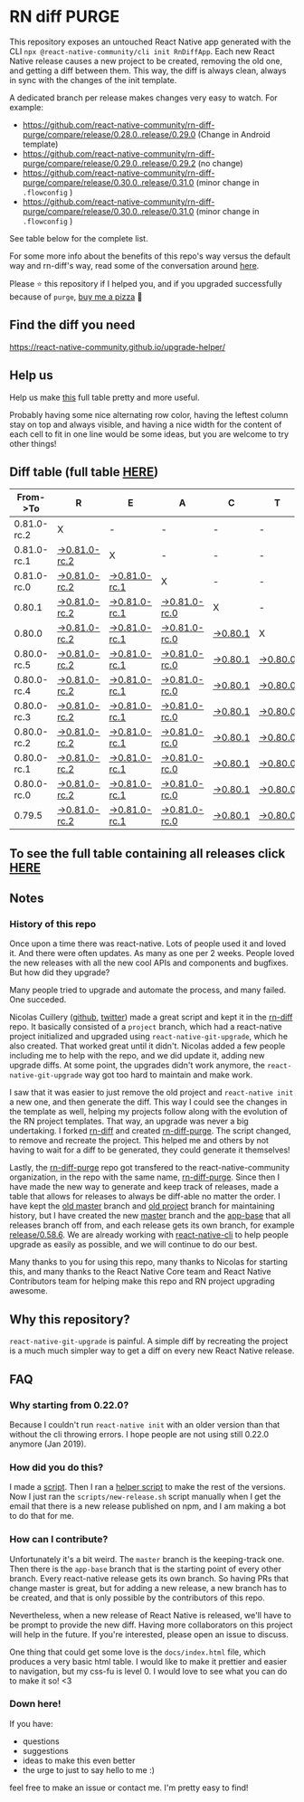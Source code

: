 # RN diff PURGE

This repository exposes an untouched React Native app generated with the CLI
`npx @react-native-community/cli init RnDiffApp`. Each new React Native release causes a new project to be created, removing the old one, and getting a diff between them. This way, the diff is always clean, always in sync with the changes of the init template.

A dedicated branch per release makes changes very easy
to watch. For example:

- https://github.com/react-native-community/rn-diff-purge/compare/release/0.28.0..release/0.29.0
  (Change in Android template)
- https://github.com/react-native-community/rn-diff-purge/compare/release/0.29.0..release/0.29.2
  (no change)
- https://github.com/react-native-community/rn-diff-purge/compare/release/0.30.0..release/0.31.0
  (minor change in `.flowconfig` )
- https://github.com/react-native-community/rn-diff-purge/compare/release/0.30.0..release/0.31.0
  (minor change in `.flowconfig` )

See table below for the complete list.

For some more info about the benefits of this repo's way versus the default way and rn-diff's way, read some of the conversation around [here](https://github.com/react-native-community/discussions-and-proposals/issues/68#issuecomment-452227478).

Please :star: this repository if I helped you, and if you upgraded successfully because of `purge`, [buy me a pizza](https://www.buymeacoffee.com/pvinis) :pizza:

## Find the diff you need

https://react-native-community.github.io/upgrade-helper/

## Help us

Help us make [this](https://react-native-community.github.io/rn-diff-purge) full table pretty and more useful.

Probably having some nice alternating row color, having the leftest column stay on top and always visible, and having a nice width for the content of each cell to fit in one line would be some ideas, but you are welcome to try other things!

## Diff table (full table [HERE](https://react-native-community.github.io/rn-diff-purge/))

| From->To    | R                                                                                                                         | E                                                                                                                         | A                                                                                                                         | C                                                                                                               | T                                                                                                               |                                                                                                                           | N                                                                                                                         | A                                                                                                                         | T                                                                                                                         | I                                                                                                                         | V                                                                                                                    | E |
| ----------- | ------------------------------------------------------------------------------------------------------------------------- | ------------------------------------------------------------------------------------------------------------------------- | ------------------------------------------------------------------------------------------------------------------------- | --------------------------------------------------------------------------------------------------------------- | --------------------------------------------------------------------------------------------------------------- | ------------------------------------------------------------------------------------------------------------------------- | ------------------------------------------------------------------------------------------------------------------------- | ------------------------------------------------------------------------------------------------------------------------- | ------------------------------------------------------------------------------------------------------------------------- | ------------------------------------------------------------------------------------------------------------------------- | -------------------------------------------------------------------------------------------------------------------- | - |
| 0.81.0-rc.2 | X                                                                                                                         | -                                                                                                                         | -                                                                                                                         | -                                                                                                               | -                                                                                                               | -                                                                                                                         | -                                                                                                                         | -                                                                                                                         | -                                                                                                                         | -                                                                                                                         | -                                                                                                                    | - |
| 0.81.0-rc.1 | [->0.81.0-rc.2](https://github.com/react-native-community/rn-diff-purge/compare/release/0.81.0-rc.1..release/0.81.0-rc.2) | X                                                                                                                         | -                                                                                                                         | -                                                                                                               | -                                                                                                               | -                                                                                                                         | -                                                                                                                         | -                                                                                                                         | -                                                                                                                         | -                                                                                                                         | -                                                                                                                    | - |
| 0.81.0-rc.0 | [->0.81.0-rc.2](https://github.com/react-native-community/rn-diff-purge/compare/release/0.81.0-rc.0..release/0.81.0-rc.2) | [->0.81.0-rc.1](https://github.com/react-native-community/rn-diff-purge/compare/release/0.81.0-rc.0..release/0.81.0-rc.1) | X                                                                                                                         | -                                                                                                               | -                                                                                                               | -                                                                                                                         | -                                                                                                                         | -                                                                                                                         | -                                                                                                                         | -                                                                                                                         | -                                                                                                                    | - |
| 0.80.1      | [->0.81.0-rc.2](https://github.com/react-native-community/rn-diff-purge/compare/release/0.80.1..release/0.81.0-rc.2)      | [->0.81.0-rc.1](https://github.com/react-native-community/rn-diff-purge/compare/release/0.80.1..release/0.81.0-rc.1)      | [->0.81.0-rc.0](https://github.com/react-native-community/rn-diff-purge/compare/release/0.80.1..release/0.81.0-rc.0)      | X                                                                                                               | -                                                                                                               | -                                                                                                                         | -                                                                                                                         | -                                                                                                                         | -                                                                                                                         | -                                                                                                                         | -                                                                                                                    | - |
| 0.80.0      | [->0.81.0-rc.2](https://github.com/react-native-community/rn-diff-purge/compare/release/0.80.0..release/0.81.0-rc.2)      | [->0.81.0-rc.1](https://github.com/react-native-community/rn-diff-purge/compare/release/0.80.0..release/0.81.0-rc.1)      | [->0.81.0-rc.0](https://github.com/react-native-community/rn-diff-purge/compare/release/0.80.0..release/0.81.0-rc.0)      | [->0.80.1](https://github.com/react-native-community/rn-diff-purge/compare/release/0.80.0..release/0.80.1)      | X                                                                                                               | -                                                                                                                         | -                                                                                                                         | -                                                                                                                         | -                                                                                                                         | -                                                                                                                         | -                                                                                                                    | - |
| 0.80.0-rc.5 | [->0.81.0-rc.2](https://github.com/react-native-community/rn-diff-purge/compare/release/0.80.0-rc.5..release/0.81.0-rc.2) | [->0.81.0-rc.1](https://github.com/react-native-community/rn-diff-purge/compare/release/0.80.0-rc.5..release/0.81.0-rc.1) | [->0.81.0-rc.0](https://github.com/react-native-community/rn-diff-purge/compare/release/0.80.0-rc.5..release/0.81.0-rc.0) | [->0.80.1](https://github.com/react-native-community/rn-diff-purge/compare/release/0.80.0-rc.5..release/0.80.1) | [->0.80.0](https://github.com/react-native-community/rn-diff-purge/compare/release/0.80.0-rc.5..release/0.80.0) | X                                                                                                                         | -                                                                                                                         | -                                                                                                                         | -                                                                                                                         | -                                                                                                                         | -                                                                                                                    | - |
| 0.80.0-rc.4 | [->0.81.0-rc.2](https://github.com/react-native-community/rn-diff-purge/compare/release/0.80.0-rc.4..release/0.81.0-rc.2) | [->0.81.0-rc.1](https://github.com/react-native-community/rn-diff-purge/compare/release/0.80.0-rc.4..release/0.81.0-rc.1) | [->0.81.0-rc.0](https://github.com/react-native-community/rn-diff-purge/compare/release/0.80.0-rc.4..release/0.81.0-rc.0) | [->0.80.1](https://github.com/react-native-community/rn-diff-purge/compare/release/0.80.0-rc.4..release/0.80.1) | [->0.80.0](https://github.com/react-native-community/rn-diff-purge/compare/release/0.80.0-rc.4..release/0.80.0) | [->0.80.0-rc.5](https://github.com/react-native-community/rn-diff-purge/compare/release/0.80.0-rc.4..release/0.80.0-rc.5) | X                                                                                                                         | -                                                                                                                         | -                                                                                                                         | -                                                                                                                         | -                                                                                                                    | - |
| 0.80.0-rc.3 | [->0.81.0-rc.2](https://github.com/react-native-community/rn-diff-purge/compare/release/0.80.0-rc.3..release/0.81.0-rc.2) | [->0.81.0-rc.1](https://github.com/react-native-community/rn-diff-purge/compare/release/0.80.0-rc.3..release/0.81.0-rc.1) | [->0.81.0-rc.0](https://github.com/react-native-community/rn-diff-purge/compare/release/0.80.0-rc.3..release/0.81.0-rc.0) | [->0.80.1](https://github.com/react-native-community/rn-diff-purge/compare/release/0.80.0-rc.3..release/0.80.1) | [->0.80.0](https://github.com/react-native-community/rn-diff-purge/compare/release/0.80.0-rc.3..release/0.80.0) | [->0.80.0-rc.5](https://github.com/react-native-community/rn-diff-purge/compare/release/0.80.0-rc.3..release/0.80.0-rc.5) | [->0.80.0-rc.4](https://github.com/react-native-community/rn-diff-purge/compare/release/0.80.0-rc.3..release/0.80.0-rc.4) | X                                                                                                                         | -                                                                                                                         | -                                                                                                                         | -                                                                                                                    | - |
| 0.80.0-rc.2 | [->0.81.0-rc.2](https://github.com/react-native-community/rn-diff-purge/compare/release/0.80.0-rc.2..release/0.81.0-rc.2) | [->0.81.0-rc.1](https://github.com/react-native-community/rn-diff-purge/compare/release/0.80.0-rc.2..release/0.81.0-rc.1) | [->0.81.0-rc.0](https://github.com/react-native-community/rn-diff-purge/compare/release/0.80.0-rc.2..release/0.81.0-rc.0) | [->0.80.1](https://github.com/react-native-community/rn-diff-purge/compare/release/0.80.0-rc.2..release/0.80.1) | [->0.80.0](https://github.com/react-native-community/rn-diff-purge/compare/release/0.80.0-rc.2..release/0.80.0) | [->0.80.0-rc.5](https://github.com/react-native-community/rn-diff-purge/compare/release/0.80.0-rc.2..release/0.80.0-rc.5) | [->0.80.0-rc.4](https://github.com/react-native-community/rn-diff-purge/compare/release/0.80.0-rc.2..release/0.80.0-rc.4) | [->0.80.0-rc.3](https://github.com/react-native-community/rn-diff-purge/compare/release/0.80.0-rc.2..release/0.80.0-rc.3) | X                                                                                                                         | -                                                                                                                         | -                                                                                                                    | - |
| 0.80.0-rc.1 | [->0.81.0-rc.2](https://github.com/react-native-community/rn-diff-purge/compare/release/0.80.0-rc.1..release/0.81.0-rc.2) | [->0.81.0-rc.1](https://github.com/react-native-community/rn-diff-purge/compare/release/0.80.0-rc.1..release/0.81.0-rc.1) | [->0.81.0-rc.0](https://github.com/react-native-community/rn-diff-purge/compare/release/0.80.0-rc.1..release/0.81.0-rc.0) | [->0.80.1](https://github.com/react-native-community/rn-diff-purge/compare/release/0.80.0-rc.1..release/0.80.1) | [->0.80.0](https://github.com/react-native-community/rn-diff-purge/compare/release/0.80.0-rc.1..release/0.80.0) | [->0.80.0-rc.5](https://github.com/react-native-community/rn-diff-purge/compare/release/0.80.0-rc.1..release/0.80.0-rc.5) | [->0.80.0-rc.4](https://github.com/react-native-community/rn-diff-purge/compare/release/0.80.0-rc.1..release/0.80.0-rc.4) | [->0.80.0-rc.3](https://github.com/react-native-community/rn-diff-purge/compare/release/0.80.0-rc.1..release/0.80.0-rc.3) | [->0.80.0-rc.2](https://github.com/react-native-community/rn-diff-purge/compare/release/0.80.0-rc.1..release/0.80.0-rc.2) | X                                                                                                                         | -                                                                                                                    | - |
| 0.80.0-rc.0 | [->0.81.0-rc.2](https://github.com/react-native-community/rn-diff-purge/compare/release/0.80.0-rc.0..release/0.81.0-rc.2) | [->0.81.0-rc.1](https://github.com/react-native-community/rn-diff-purge/compare/release/0.80.0-rc.0..release/0.81.0-rc.1) | [->0.81.0-rc.0](https://github.com/react-native-community/rn-diff-purge/compare/release/0.80.0-rc.0..release/0.81.0-rc.0) | [->0.80.1](https://github.com/react-native-community/rn-diff-purge/compare/release/0.80.0-rc.0..release/0.80.1) | [->0.80.0](https://github.com/react-native-community/rn-diff-purge/compare/release/0.80.0-rc.0..release/0.80.0) | [->0.80.0-rc.5](https://github.com/react-native-community/rn-diff-purge/compare/release/0.80.0-rc.0..release/0.80.0-rc.5) | [->0.80.0-rc.4](https://github.com/react-native-community/rn-diff-purge/compare/release/0.80.0-rc.0..release/0.80.0-rc.4) | [->0.80.0-rc.3](https://github.com/react-native-community/rn-diff-purge/compare/release/0.80.0-rc.0..release/0.80.0-rc.3) | [->0.80.0-rc.2](https://github.com/react-native-community/rn-diff-purge/compare/release/0.80.0-rc.0..release/0.80.0-rc.2) | [->0.80.0-rc.1](https://github.com/react-native-community/rn-diff-purge/compare/release/0.80.0-rc.0..release/0.80.0-rc.1) | X                                                                                                                    | - |
| 0.79.5      | [->0.81.0-rc.2](https://github.com/react-native-community/rn-diff-purge/compare/release/0.79.5..release/0.81.0-rc.2)      | [->0.81.0-rc.1](https://github.com/react-native-community/rn-diff-purge/compare/release/0.79.5..release/0.81.0-rc.1)      | [->0.81.0-rc.0](https://github.com/react-native-community/rn-diff-purge/compare/release/0.79.5..release/0.81.0-rc.0)      | [->0.80.1](https://github.com/react-native-community/rn-diff-purge/compare/release/0.79.5..release/0.80.1)      | [->0.80.0](https://github.com/react-native-community/rn-diff-purge/compare/release/0.79.5..release/0.80.0)      | [->0.80.0-rc.5](https://github.com/react-native-community/rn-diff-purge/compare/release/0.79.5..release/0.80.0-rc.5)      | [->0.80.0-rc.4](https://github.com/react-native-community/rn-diff-purge/compare/release/0.79.5..release/0.80.0-rc.4)      | [->0.80.0-rc.3](https://github.com/react-native-community/rn-diff-purge/compare/release/0.79.5..release/0.80.0-rc.3)      | [->0.80.0-rc.2](https://github.com/react-native-community/rn-diff-purge/compare/release/0.79.5..release/0.80.0-rc.2)      | [->0.80.0-rc.1](https://github.com/react-native-community/rn-diff-purge/compare/release/0.79.5..release/0.80.0-rc.1)      | [->0.80.0-rc.0](https://github.com/react-native-community/rn-diff-purge/compare/release/0.79.5..release/0.80.0-rc.0) | X |

## To see the full table containing all releases click [HERE](https://react-native-community.github.io/rn-diff-purge/)

## Notes

### History of this repo

Once upon a time there was react-native. Lots of people used it and loved it. And there were often updates. As many as one per 2 weeks. People loved the new releases with all the new cool APIs and components and bugfixes. But how did they upgrade?

Many people tried to upgrade and automate the process, and many failed. One succeded.

Nicolas Cuillery ([github](https://github.com/ncuillery), [twitter](https://twitter.com/ncuillery)) made a great script and kept it in the [rn-diff](https://github.com/ncuillery/rn-diff) repo. It basically consisted of a `project` branch, which had a react-native project initialized and upgraded using `react-native-git-upgrade`, which he also created. That worked great until it didn't. Nicolas added a few people including me to help with the repo, and we did update it, adding new upgrade diffs. At some point, the upgrades didn't work anymore, the `react-native-git-upgrade` way got too hard to maintain and make work.

I saw that it was easier to just remove the old project and `react-native init` a new one, and then generate the diff. This way I could see the changes in the template as well, helping my projects follow along with the evolution of the RN project templates. That way, an upgrade was never a big undertaking. I forked [rn-diff](https://github.com/ncuillery/rn-diff) and created [rn-diff-purge](https://github.com/react-native-community/rn-diff-purge). The script changed, to remove and recreate the project. This helped me and others by not having to wait for a diff to be generated, they could generate it themselves!

Lastly, the [rn-diff-purge](https://github.com/react-native-community/rn-diff-purge) repo got transfered to the react-native-community organization, in the repo with the same name, [rn-diff-purge](https://github.com/react-native-community/rn-diff-purge). Since then I have made the new way to generate and keep track of releases, made a table that allows for releases to always be diff-able no matter the order. I have kept the [old master](https://github.com/react-native-community/rn-diff-purge/tree/old/master) branch and [old project](https://github.com/react-native-community/rn-diff-purge/tree/old/project) branch for maintaining history, but I have created the new [master](https://github.com/react-native-community/rn-diff-purge/tree/master) branch and the [app-base](https://github.com/react-native-community/rn-diff-purge/tree/app-base) that all releases branch off from, and each release gets its own branch, for example [release/0.58.6](https://github.com/react-native-community/rn-diff-purge/tree/release/0.58.6). We are already working with [react-native-cli](https://github.com/react-native-community/react-native-cli) to help people upgrade as easily as possible, and we will continue to do our best.

Many thanks to you for using this repo, many thanks to Nicolas for starting this, and many thanks to the React Native Core team and React Native Contributors team for helping make this repo and RN project upgrading awesome.

## Why this repository?

`react-native-git-upgrade` is painful. A simple diff by recreating the project is a much much simpler way to get a diff on every new React Native release.

## FAQ

### Why starting from 0.22.0?

Because I couldn't run `react-native init` with an older version than that without the cli throwing errors. I hope people are not using still 0.22.0 anymore (Jan 2019).

### How did you do this?

I made a [script](https://github.com/react-native-community/rn-diff-purge/blob/master/scripts/new-release.sh). Then I ran a [helper script](https://github.com/react-native-community/rn-diff-purge/blob/master/scripts/new-release.sh) to make the rest of the versions.
Now I just ran the `scripts/new-release.sh` script manually when I get the email that there is a new release published on npm, and I am making a bot to do that for me.

### How can I contribute?

Unfortunately it's a bit weird. The `master` branch is the keeping-track one. Then there is the `app-base` branch that is the starting point of every other branch. Every react-native release gets its own branch. So having PRs that change master is great, but for adding a new release, a new branch has to be created, and that is only possible by the contributors of this repo.

Nevertheless, when a new release of React Native is released, we'll have to be prompt to provide
the new diff. Having more collaborators on this project will help in the future. If you're interested, please open an issue to discuss.

One thing that could get some love is the `docs/index.html` file, which produces a very basic html table. I would like to make it prettier and easier to navigation, but my css-fu is level 0. I would love to see what you can do to make it so! <3

### Down here!

If you have:

- questions
- suggestions
- ideas to make this even better
- the urge to just to say hello to me :)

feel free to make an issue or contact me. I'm pretty easy to find!
